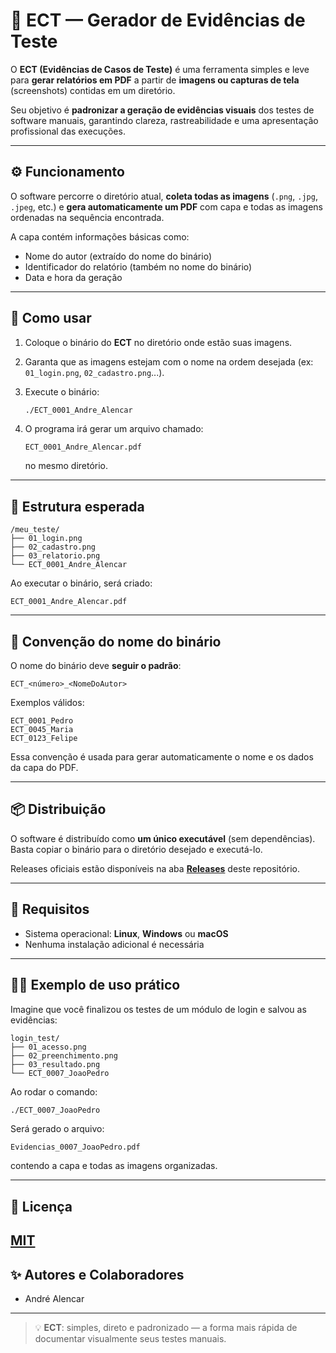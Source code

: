 # 🧾 ECT — Gerador de Evidências de Teste

O **ECT (Evidências de Casos de Teste)** é uma ferramenta simples e leve para **gerar relatórios em PDF** a partir de **imagens ou capturas de tela** (screenshots) contidas em um diretório.

Seu objetivo é **padronizar a geração de evidências visuais** dos testes de software manuais, garantindo clareza, rastreabilidade e uma apresentação profissional das execuções.

---

## ⚙️ Funcionamento

O software percorre o diretório atual, **coleta todas as imagens** (`.png`, `.jpg`, `.jpeg`, etc.) e **gera automaticamente um PDF** com capa e todas as imagens ordenadas na sequência encontrada.

A capa contém informações básicas como:
- Nome do autor (extraído do nome do binário)
- Identificador do relatório (também no nome do binário)
- Data e hora da geração

---

## 🚀 Como usar

1. Coloque o binário do **ECT** no diretório onde estão suas imagens.
2. Garanta que as imagens estejam com o nome na ordem desejada (ex: `01_login.png`, `02_cadastro.png`...).
3. Execute o binário:

   ```bash
   ./ECT_0001_Andre_Alencar
   ```

4. O programa irá gerar um arquivo chamado:

   ```
   ECT_0001_Andre_Alencar.pdf
   ```

   no mesmo diretório.

---

## 🧱 Estrutura esperada

```
/meu_teste/
├── 01_login.png
├── 02_cadastro.png
├── 03_relatorio.png
└── ECT_0001_Andre_Alencar
```

Ao executar o binário, será criado:

```
ECT_0001_Andre_Alencar.pdf
```

---

## 🧩 Convenção do nome do binário

O nome do binário deve **seguir o padrão**:

```
ECT_<número>_<NomeDoAutor>
```

Exemplos válidos:
```
ECT_0001_Pedro
ECT_0045_Maria
ECT_0123_Felipe
```

Essa convenção é usada para gerar automaticamente o nome e os dados da capa do PDF.

---

## 📦 Distribuição

O software é distribuído como **um único executável** (sem dependências).
Basta copiar o binário para o diretório desejado e executá-lo.

Releases oficiais estão disponíveis na aba [**Releases**](../../releases) deste repositório.

---

## 🧰 Requisitos

- Sistema operacional: **Linux**, **Windows** ou **macOS**
- Nenhuma instalação adicional é necessária

---

## 🧑‍💻 Exemplo de uso prático

Imagine que você finalizou os testes de um módulo de login e salvou as evidências:

```
login_test/
├── 01_acesso.png
├── 02_preenchimento.png
├── 03_resultado.png
└── ECT_0007_JoaoPedro
```

Ao rodar o comando:

```bash
./ECT_0007_JoaoPedro
```

Será gerado o arquivo:

```
Evidencias_0007_JoaoPedro.pdf
```

contendo a capa e todas as imagens organizadas.

---

## 📄 Licença

[MIT](./LICENSE)
---

## ✨ Autores e Colaboradores

- André Alencar

---

> 💡 **ECT**: simples, direto e padronizado — a forma mais rápida de documentar visualmente seus testes manuais.
